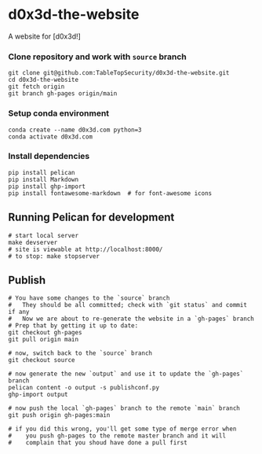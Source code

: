 # d0x3d-the-website
A website for [d0x3d!]

### Clone repository and work with `source` branch
    git clone git@github.com:TableTopSecurity/d0x3d-the-website.git
    cd d0x3d-the-website
    git fetch origin
    git branch gh-pages origin/main

### Setup conda environment
	conda create --name d0x3d.com python=3
	conda activate d0x3d.com

### Install dependencies
    pip install pelican
    pip install Markdown
    pip install ghp-import
    pip install fontawesome-markdown  # for font-awesome icons

## Running Pelican for development
    # start local server
    make devserver
    # site is viewable at http://localhost:8000/
    # to stop: make stopserver

## Publish
    # You have some changes to the `source` branch
    #   They should be all committed; check with `git status` and commit if any
    #   Now we are about to re-generate the website in a `gh-pages` branch
    # Prep that by getting it up to date:
    git checkout gh-pages
    git pull origin main

    # now, switch back to the `source` branch
    git checkout source

    # now generate the new `output` and use it to update the `gh-pages` branch
    pelican content -o output -s publishconf.py
    ghp-import output

    # now push the local `gh-pages` branch to the remote `main` branch
    git push origin gh-pages:main

    # if you did this wrong, you'll get some type of merge error when
    #    you push gh-pages to the remote master branch and it will
    #    complain that you shoud have done a pull first
